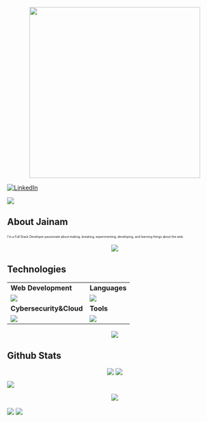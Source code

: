 
<div style="text-align: center;"> 
  <img width="400" src="https://readme-typing-svg.herokuapp.com?font=JetBrains+Mono&weight=600&size=30&duration=3000&color=2AF7B4&width=535&lines=Hi%2C+I'm+Jainam%F0%9F%91%8B;Let's+Connect!"/>
</div>

<!--[![Twitter](https://skillicons.dev/icons?i=twitter)](https://x.com/Jainambagr67095)-->
[![LinkedIn](https://skillicons.dev/icons?i=linkedin)](https://www.linkedin.com/in/jainam-bagrecha-connect)

  
![](https://komarev.com/ghpvc/?username=jainam-b)
## About Jainam
<p style="font-size:7px;">
 I'm a Full Stack Developer passionate about making, breaking, experimenting, developing, and learning things about the web. 
<!-- </p>
<p>Fun fact : i 01000011 01001111 01000100 01000101  in Binary. </p> -->
<p align="center"><img src= 'https://capsule-render.vercel.app/api?type=rect&color=gradient&height=2.5'/></p>

## Technologies
 
<table>
<tr>
	<td><strong>Web Development</strong></td>
	<td><strong>Languages</strong></td>
</tr>
<tr>
		<td><img src = "https://skillicons.dev/icons?i=html,css,js,react,tailwind,nodejs,bootstrap,express,mongodb" ></td>
		<td><img src = "https://skillicons.dev/icons?i=java,python,javascript&theme=dark"></td>
</tr>
<tr>
	<td><strong>Cybersecurity&Cloud</strong></td>
	<td><strong>Tools</strong></td>
</tr>
<tr>
	<td><img src = "https://skillicons.dev/icons?i=linux,docker,netlify&theme=dark"></td>
	<td><img src = "https://skillicons.dev/icons?i=git,vscode,github,vim,githubactions&theme=dark"></td>
</tr>
</table>

<p align="center"><img src= 'https://capsule-render.vercel.app/api?type=rect&color=gradient&height=2.5'/></p>

 


## Github Stats
<p style="display:flex; align=center; justify-content:center; ">
<img src="https://github-readme-stats.vercel.app/api?username=jainam-b&theme=midnight-purple" style="margin-right:4px;">
<img src="https://streak-stats.demolab.com/?user=jainam-b&theme=holi-theme">

</p>

![](http://github-profile-summary-cards.vercel.app/api/cards/repos-per-language?username=jainam-b&theme=aura_dark)

<p align="center"><img src= 'https://capsule-render.vercel.app/api?type=rect&color=gradient&height=2.5'/></p


<a href="https://githubtrends.io">
  <img align="center" src="https://api.githubtrends.io/user/svg/jainam-b/repos?time_range=all_time&include_private=True&loc_metric=changed&group=private" />
</a>
<a href="https://githubtrends.io">
  <img align="center" src="https://api.githubtrends.io/user/svg/jainam-b/langs?time_range=all_time&include_private=True&loc_metric=changed" />
</a>
